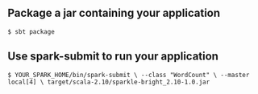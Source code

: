 ## Package a jar containing your application
`$ sbt package`


## Use spark-submit to run your application
`$ YOUR_SPARK_HOME/bin/spark-submit \
  --class "WordCount" \
  --master local[4] \
  target/scala-2.10/sparkle-bright_2.10-1.0.jar`
  
